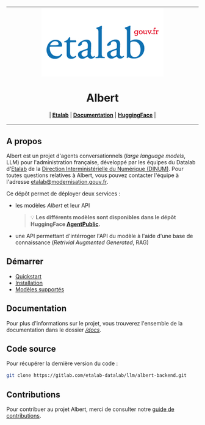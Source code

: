 <table align="center"><tr><td align="center" width="9999">
<img src="/docs/assets/etalab.jpg" align="center" alt="Project icon">

# Albert

| <a href="https://www.etalab.gouv.fr/"><b>Etalab</b></a> | <a href="https://gitlab.com/etalab-datalab/llm/albert-backend/-/tree/dev/docs"><b>Documentation</b></a> | <a href="https://huggingface.co/AgentPublic"><b> HuggingFace</b></a> | 

</td></tr></table>

## A propos

Albert est un projet d'agents conversationnels (*large language models*, LLM) pour l'administration française, développé par les équipes du Datalab d'[Etalab](https://www.etalab.gouv.fr/) de la [Direction Interministérielle du Numérique (DINUM)](https://www.numerique.gouv.fr/dinum/). Pour toutes questions relatives à Albert, vous pouvez contacter l'équipe à l'adresse [etalab@modernisation.gouv.fr](etalab@modernisation.gouv.fr).

Ce dépôt permet de déployer deux services :
- les modèles *Albert* et leur API

   > 💡 **Les différents modèles sont disponibles dans le dépôt HuggingFace [AgentPublic](https://huggingface.co/AgentPublic).**

- une API permettant d'intérroger l'API du modèle à l'aide d'une base de connaissance (*Retrivial Augmented Generated*, RAG)

## Démarrer

* [Quickstart](/docs/quickstart.md)
* [Installation](/docs/installation.md)
* [Modèles supportés](/docs/modeles.md)

## Documentation 

Pour plus d'informations sur le projet, vous trouverez l'ensemble de la documentation dans le dossier *[/docs](./docs/)*.

## Code source

Pour récupérer la dernière version du code :

```bash
git clone https://gitlab.com/etalab-datalab/llm/albert-backend.git
```

## Contributions

Pour contribuer au projet Albert, merci de consulter notre [guide de contributions](./CONTRIBUTING.md).
